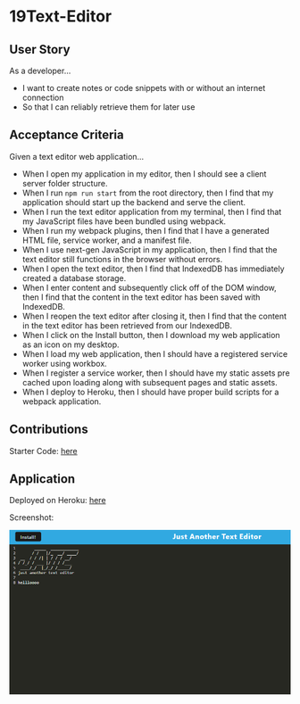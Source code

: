 # 19Text-Editor

## User Story

As a developer...
* I want to create notes or code snippets with or without an internet connection
* So that I can reliably retrieve them for later use

## Acceptance Criteria

Given a text editor web application...
* When I open my application in my editor, then I should see a client server folder structure.
* When I run `npm run start` from the root directory, then I find that my application should start up the backend and serve the client.
* When I run the text editor application from my terminal, then I find that my JavaScript files have been bundled using webpack.
* When I run my webpack plugins, then I find that I have a generated HTML file, service worker, and a manifest file.
* When I use next-gen JavaScript in my application, then I find that the text editor still functions in the browser without errors.
* When I open the text editor, then I find that IndexedDB has immediately created a database storage.
* When I enter content and subsequently click off of the DOM window, then I find that the content in the text editor has been saved with IndexedDB.
* When I reopen the text editor after closing it, then I find that the content in the text editor has been retrieved from our IndexedDB.
* When I click on the Install button, then I download my web application as an icon on my desktop.
* When I load my web application, then I should have a registered service worker using workbox.
* When I register a service worker, then I should have my static assets pre cached upon loading along with subsequent pages and static assets.
* When I deploy to Heroku, then I should have proper build scripts for a webpack application.

## Contributions

Starter Code: [here](https://github.com/coding-boot-camp/cautious-meme)

## Application

Deployed on Heroku: [here](https://obscure-stream-62783-6a8711a42e49.herokuapp.com/)

Screenshot:

![alt-text](./images/Screenshot%202023-09-02%20191150.png)

